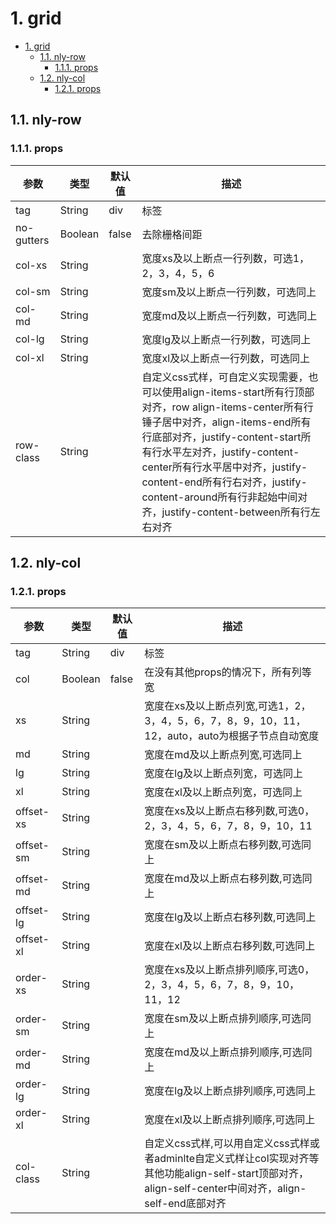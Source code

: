 # 1. grid
<!-- TOC -->

- [1. grid](#1-grid)
    - [1.1. nly-row](#11-nly-row)
        - [1.1.1. props](#111-props)
    - [1.2. nly-col](#12-nly-col)
        - [1.2.1. props](#121-props)

<!-- /TOC -->
## 1.1. nly-row

### 1.1.1. props

参数 | 类型 |  默认值 | 描述
-|-|-|-
tag | String | div | 标签
no-gutters | Boolean | false | 去除栅格间距
col-xs | String | | 宽度xs及以上断点一行列数，可选1，2，3，4，5，6
col-sm | String | | 宽度sm及以上断点一行列数，可选同上
col-md | String | | 宽度md及以上断点一行列数，可选同上
col-lg | String | | 宽度lg及以上断点一行列数，可选同上
col-xl | String | | 宽度xl及以上断点一行列数，可选同上
row-class | String | | 自定义css式样，可自定义实现需要，也可以使用align-items-start所有行顶部对齐，row align-items-center所有行锤子居中对齐，align-items-end所有行底部对齐，justify-content-start所有行水平左对齐，justify-content-center所有行水平居中对齐，justify-content-end所有行右对齐，justify-content-around所有行非起始中间对齐，justify-content-between所有行左右对齐

## 1.2. nly-col

### 1.2.1. props

参数 | 类型 |  默认值 | 描述
-|-|-|-
tag | String | div | 标签
col | Boolean | false | 在没有其他props的情况下，所有列等宽
xs | String |  | 宽度在xs及以上断点列宽,可选1，2，3，4，5，6，7，8，9，10，11，12，auto，auto为根据子节点自动宽度
md | String |  | 宽度在md及以上断点列宽,可选同上
lg | String |  | 宽度在lg及以上断点列宽，可选同上
xl | String |  | 宽度在xl及以上断点列宽，可选同上
offset-xs | String |  | 宽度在xs及以上断点右移列数,可选0，2，3，4，5，6，7，8，9，10，11
offset-sm | String |  | 宽度在sm及以上断点右移列数,可选同上
offset-md | String |  | 宽度在md及以上断点右移列数,可选同上
offset-lg | String |  | 宽度在lg及以上断点右移列数,可选同上
offset-xl | String |  | 宽度在xl及以上断点右移列数,可选同上
order-xs | String |  | 宽度在xs及以上断点排列顺序,可选0，2，3，4，5，6，7，8，9，10，11，12
order-sm | String |  | 宽度在sm及以上断点排列顺序,可选同上
order-md | String |  | 宽度在md及以上断点排列顺序,可选同上
order-lg | String |  | 宽度在lg及以上断点排列顺序,可选同上
order-xl | String |  | 宽度在xl及以上断点排列顺序,可选同上
col-class | String |  | 自定义css式样,可以用自定义css式样或者adminlte自定义式样让col实现对齐等其他功能align-self-start顶部对齐，align-self-center中间对齐，align-self-end底部对齐

